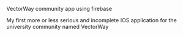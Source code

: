 VectorWay community app using firebase

My first more or less serious and incomplete IOS application for the university community named VectorWay
